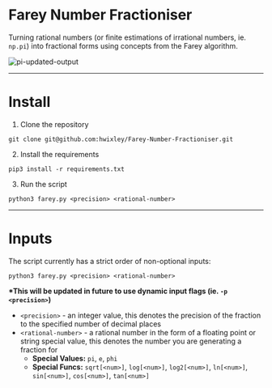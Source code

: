 # Farey Number Fractioniser
Turning rational numbers (or finite estimations of irrational numbers, ie. `np.pi`) into fractional forms using concepts from the Farey algorithm.

![pi-updated-output](https://github.com/hwixley/Fraction-Rationaliser/assets/57837950/a80f2a3f-c3a0-47fa-984d-39959987b05a)

<hr>

# Install

1. Clone the repository
```
git clone git@github.com:hwixley/Farey-Number-Fractioniser.git
```
2. Install the requirements
```
pip3 install -r requirements.txt
```
3. Run the script
```
python3 farey.py <precision> <rational-number>
```

<hr>

# Inputs
The script currently has a strict order of non-optional inputs:
```
python3 farey.py <precision> <rational-number>
```

__*This will be updated in future to use dynamic input flags (ie. `-p <precision>`)__

- `<precision>` - an integer value, this denotes the precision of the fraction to the specified number of decimal places
- `<rational-number>` - a rational number in the form of a floating point or string special value, this denotes the number you are generating a fraction for
  - __Special Values:__ `pi`, `e`, `phi`
  - __Special Funcs:__ `sqrt[<num>]`, `log[<num>]`, `log2[<num>]`, `ln[<num>]`, `sin[<num>]`, `cos[<num>]`, `tan[<num>]`
